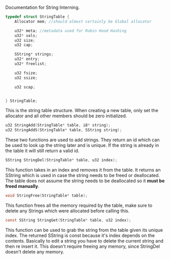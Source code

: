 Documentation for String Interning.

```c
typedef struct StringTable {
    Allocator mem; //should almost certainly be Global allocator

    u32* meta; //metadata used for Robin Hood Hashing
    u32* vals;
    u32 size;
    u32 cap;

    SString* strings;
    u32* entry;
    u32* freelist;

    u32 fsize;
    u32 ssize;

    u32 scap;


} StringTable;
```

This is the string table structure. When creating a new
table, only set the allocator and all other members should
be zero initialized.


```c
u32 StringAdd(StringTable* table, i8* string);
u32 StringAddS(StringTable* table, SString string);
```

These two functions are used to add strings. They
return an id which can be used to look up the string later
and is unique. If the string is already in the table it will
still return a valid id.

```c
SString StringDel(StringTable* table, u32 index);
```

This function takes in an index and removes it from the table.
It returns an SString which is used in case the string needs
to be freed or deallocated. The table does not assume the
string needs to be deallocated so it **must be freed manually**.

```c
void StringFree(StringTable* table);
```
This function frees all the memory required by the table,
make sure to delete any Strings which were allocated
before calling this.

```c
const SString StringGet(StringTable* table, u32 index);
```

This function can be used to grab the string from the table
given its unique index. The returned SString is const because
it's index depends on the contents. Basically to edit a string
you have to delete the current string and then re insert it. This
doesn't require freeing any memory, since StringDel doesn't
delete any memory.

